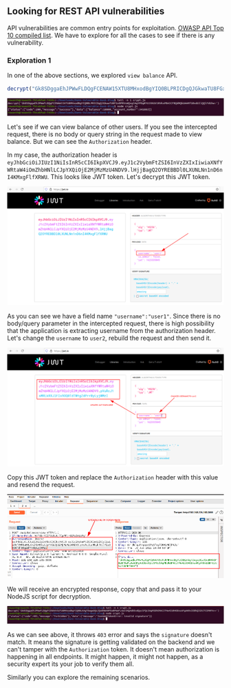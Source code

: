 ## Looking for REST API vulnerabilities

API vulnerabilities are common entry points for exploitation. [OWASP API Top 10 compiled list](https://owasp.org/www-project-api-security/). We have to explore for all the cases to see if there is any vulnerability.

### Exploration 1

In one of the above sections, we explored `view balance` API.

```javascript
decrypt("Gk8SDggaEhJPWwFLDQgFCENAW15XTU8MHxodBgYIQ0BLPRICDgQJGkwaTU8FGx0PRVsWQxgIAgYPDgRYU19XUV1RVksPBAICFBQdMQkUAAMfG0xdUllQQlFdGhw=")
```

![View balance decrypt nodejs](../images/view-balance-decrypt-nodejs.png)

Let's see if we can view balance of other users. If you see the intercepted request, there is no body or query string in the request made to view balance. But we can see the `Authorization` header.

In my case, the authorization header is `eyJhbGciOiJIUzI1NiIsInR5cCI6IkpXVCJ9.eyJ1c2VybmFtZSI6InVzZXIxIiwiaXNfYWRtaW4iOmZhbHNlLCJpYXQiOjE2MjMzMzU4NDV9.lHjjBagQ2OYREBBDl0LXUNLNn1nD6nI4KMxgFlfXRWU`. This looks like  JWT token. Let's decrypt this JWT token.

![Decode JWT user1](../images/decode-jwt-user1.png)

As you can see we have a field name `"username":"user1"`. Since there is no body/query parameter in the intercepted request, there is high possibility that the application is extracting username from the authorization header. Let's change the `username` to `user2`, rebuild the request and then send it.

![Encode JWT user2](../images/encode-jwt-user2.png)

Copy this JWT token and replace the `Authorization` header with this value and resend the request.

![User2 JWT view balance repeater](../images/user2-jwt-view-balance-repeater.png)

We will receive an encrypted response, copy that and pass it to your NodeJS script for decryption.

![User2 response decryption](../images/user2-jwt-response-decrypt.png)

As we can see above, it throws `403` error and says the `signature` doesn't match. It means the signature is getting validated on the backend and we can't tamper with the `Authorization` token. It doesn't mean authorization is happening in all endpoints. It might happen, it might not happen, as a security expert its your job to verify them all.

Similarly you can explore the remaining scenarios.
